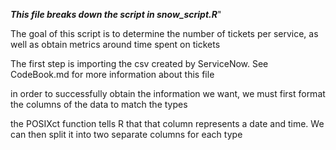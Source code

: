 **_This file breaks down the script in snow_script.R_**"

The goal of this script is to determine the number of tickets per service, as well as obtain metrics around time spent on tickets

The first step is importing the csv created by ServiceNow. See CodeBook.md for more information about this file

in order to successfully obtain the information we want, we must first format the columns of the data to match the types

the POSIXct function tells R that that column represents a date and time. We can then split it into two separate columns for each type



